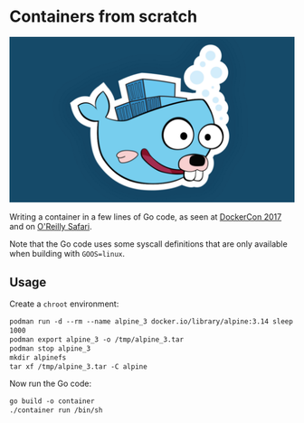 # Containers from scratch

![Go Container](images/go-container.png)

Writing a container in a few lines of Go code, as seen at
[DockerCon 2017](https://www.youtube.com/watch?v=MHv6cWjvQjM&t=1316s) and on
[O'Reilly Safari](https://www.safaribooksonline.com/library/view/how-to-containerize/9781491982310/).

Note that the Go code uses some syscall definitions that are only available when building with `GOOS=linux`.

## Usage

Create a `chroot` environment:
```
podman run -d --rm --name alpine_3 docker.io/library/alpine:3.14 sleep 1000
podman export alpine_3 -o /tmp/alpine_3.tar
podman stop alpine_3
mkdir alpinefs
tar xf /tmp/alpine_3.tar -C alpine
```
Now run the Go code:
```
go build -o container
./container run /bin/sh
```
